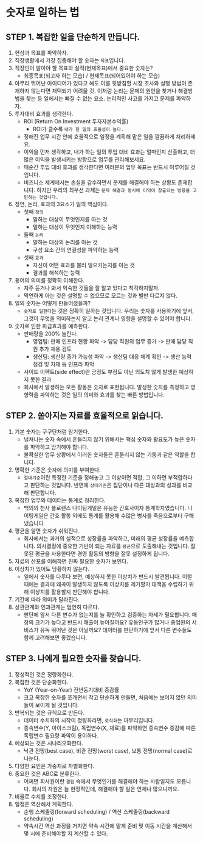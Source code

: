 # 숫자로 일하는 법

## STEP 1. 복잡한 일을 단순하게 만듭니다.

1. 현상과 목표를 파악하자.
2. 직장생활에서 가장 집중해야 할 숫자는 `목표`입니다.
3. 직장인이 알아야 할 목표와 실적(현재목표)에서 중요한 숫자는?
    - 최종목표(되고자 하는 모습) / 현재목표(되어있어야 하는 모습)
4. 아무리 뛰어난 아이디어가 있다고 해도 이를 뒷받침할 시장 조사와 실행 방법이 존재하지 않는다면 채택되기 어려울 것.
    이처럼 논리는 문제의 원인을 찾거나 해결방법을 찾는 등 일에서는 빠질 수 없는 요소.
    논리적인 사고를 가지고 문제를 파악하자.
5. 투자대비 효과를 생각한다.
    - ROI (Return On Investment 투자자본수익률)
        - ROI가 클수록 `내가 한 일의 효율성이 높다.`
    - 정해진 업무 시간 안에 효율적으로 일정을 계획해 맡은 일을 깔끔하게 처리하세요.
    - 이익을 먼저 생각하고, 내가 하는 일의 투입 대비 효과는 얼마인지 산출하고, 더 많은 이익을 발생시키는 방향으로 업무를 관리해보세요.
    - 매순간 투입 대비 효과를 생각한다면 여러분의 업무 목표는 반드시 이루어질 것입니다.
    - 비즈니스 세계에서는 손실을 감수하면서 문제를 해결해야 하는 상황도 존재합니다. 하지만 우리의 최우선 과제는 `문제 해결과 동시에 이익이 창출되는 방향을 고민하는 것입니다.`
6. 정연, 논리, 효과의 3요소가 일의 핵심이다.
    - 첫째 `정의`
        - 말하는 대상이 무엇인지를 아는 것
        - 말하는 대상이 무엇인지 이해하는 능력
    - 둘째 `논리`
        - 말하는 대상의 논리를 아는 것
        - 구성 요소 간의 연결성을 파악하는 능력
    - 셋째 `효과`
        - 자신이 어떤 효과를 불러 일으키는지를 아는 것
        - 결과를 해석하는 능력
7. 용어의 의미를 정확히 이해한다.
    - 자주 듣거나 봐서 익숙한 것들을 잘 알고 있다고 착각하지말자.
    - 막연하게 아는 것은 설명할 수 없으므로 모르는 것과 별반 다르지 않다.
8. 일의 숫자는 어떻게 만들어졌을까?
    - `숫자로 일한다`는 것은 정확히 일하는 것입니다. 우리는 숫자를 사용하기에 앞서, 그것이 무엇을 의미하는지 알고 논리 관계나 영향을 설명할 수 있어야 합니다.
9. 숫자로 인한 파급효과를 예측한다.
    - 판매량을 200% 늘린다.
        - 영업팀: 판매 인프라 현황 파악 -> 담당 직원의 업무 증가 -> 판매 담당 직원 추가 채용 검토
        - 생산팀: 생산량 증가 가능성 파악 -> 생산팀 대응 체계 확인 -> 생산 능력 점검 및 자재 등 인프라 파악
    - 사이드 이펙트(side effect)란 긍정도 부정도 아닌 의도치 않게 발생한 예상하지 못한 결과
    - 회사에서 발생하는 모든 활동은 숫자로 표현됩니다. 발생한 숫자를 측정하고 영향력을 파악하는 것은 일의 의미와 효과를 찾는 빠른 방법입니다.

## STEP 2. 쏟아지는 자료를 효율적으로 읽습니다.

1. 기본 숫자는 구구단처럼 암기한다.
    - 넘쳐나는 숫자 속에서 흔들리지 않기 위해서는 핵심 숫자와 활요도가 높은 숫자를 파악하고 암기해야 합니다.
    - 불확실한 업무 상황에서 이러한 숫자들은 흔들리지 않는 기둥과 같은 역할을 합니다.
2. 명확한 기준은 숫자에 의미를 부여한다.
    - `절대기준`이란 특정한 기준을 정해놓고 그 이상이면 적합, 그 이하면 부적합하다고 판단하는 것입니다. 반면에 `상대기준`은 집단이나 다른 대상과의 성과를 비교해 판단합니다.
3. 복잡한 업무와 데이터는 통계로 정리한다.
    - 백의의 천사 플로렌스 나이팅게일은 유능한 간호사이자 통계학자였습니다. 나이팅게일은 간호 활동 외에도 통계를 활용해 수많은 병사를 죽음으로부터 구해냈습니다.
4. 평균을 알면 숫자가 쉬워진다.
    - 회사에서는 과거의 실적으로 성장률을 파악하고, 미래의 평균 성장률을 예측합니다. 의사결정에 중요한 기반이 되는 자료를 `평균`으로 도출해내는 것입니다. 잘못된 평균을 사용한다면 경영 활동의 방향을 잘못 설정하게 됩니다.
5. 자료의 산포를 이해하면 진짜 필요한 숫자가 보인다.
6. 이상치가 있어도 당황하지 않는다.
    - 일에서 숫자를 다루다 보면, 예상하지 못한 이상치가 반드시 발견됩니다. 이럴 때에는 결과에 왜곡이 발생하지 않도록 이상치를 제거할지 대책을 수립하기 위해 이상치를 활용할지 판단해야 합니다.
7. 기간에 따라 의미가 달라진다.
8. 상관관계와 인과관계는 엄연히 다르다.
    - 판단에 앞서 다른 변수가 없는지를 늘 확인하고 검증하는 자세가 필요합니다. 매장의 크기가 높다고 반드시 매출이 높아질까요? 유동인구가 많거나 종업원의 서비스가 유독 뛰어난 것은 아닐까요? 데이터를 판단하기에 앞서 다른 변수들도 함께 고려해보면 좋겠습니다.

## STEP 3. 나에게 필요한 숫자를 찾습니다.

1. 정성적인 것은 정량화한다.
2. 복잡한 것은 단순화한다.
    - YoY (Year-on-Year) 전년동기대비 증감률
    - 크고 복잡한 숫자를 쪼개면서 작고 단순하게 만들면, 처음에는 보이지 않던 의미들이 보이게 될 것입니다.
3. 반복되는 것은 규칙으로 만든다.
    - 데이터 수치화의 시작이 정량화라면, `로직화`는 마무리입니다.
    - 종속변수(Y, 아이스크림), 독립변수(X, 재료)를 파악하면 종속변수 증감에 따른 독립변수 필요량 파악이 용이하다.
4. 예상되는 것은 시나리오화한다.
    - 낙관 전망(best case), 비관 전망(worst case), 보통 전망(normal case)로 나눈다.
5. 다양한 요인은 가중치로 차별화한다.
6. 중요한 것은 ABC로 분류한다.
    - 어쩌면 회사원이란 `결핍` 속에서 무엇인가를 해결해야 하는 사람일지도 모릅니다. 회사의 자원은 늘 한정적인데, 해결해야 할 일은 언제나 많으니까요.
7. 비율로 수치를 조정한다.
8. 일정은 역산해서 계획한다.
    - 순행 스케줄링(forward scheduling) / 역산 스케줄링(backward scheduling)
    - 약속시간 역산 과정을 거치면 약속 시간에 맡게 준비 및 이동 시간을 계산해서 몇 시에 준비해야할 지 계산할 수 있다.